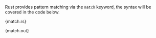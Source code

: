 Rust provides pattern matching via the `match` keyword, the syntax will be
covered in the code below.

{match.rs}

{match.out}
